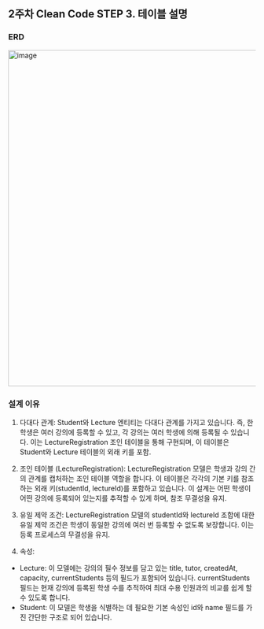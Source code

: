 ## 2주차 Clean Code STEP 3. 테이블 설명

### ERD
<img width="683" alt="image" src="https://github.com/user-attachments/assets/ac10d56f-6228-417c-8b87-ac2dc0ba75fd">


### 설계 이유
1. 다대다 관계:
Student와 Lecture 엔티티는 다대다 관계를 가지고 있습니다. 즉, 한 학생은 여러 강의에 등록할 수 있고, 각 강의는 여러 학생에 의해 등록될 수 있습니다. 이는 LectureRegistration 조인 테이블을 통해 구현되며, 이 테이블은 Student와 Lecture 테이블의 외래 키를 포함.

2. 조인 테이블 (LectureRegistration):
LectureRegistration 모델은 학생과 강의 간의 관계를 캡처하는 조인 테이블 역할을 합니다. 이 테이블은 각각의 기본 키를 참조하는 외래 키(studentId, lectureId)를 포함하고 있습니다. 이 설계는 어떤 학생이 어떤 강의에 등록되어 있는지를 추적할 수 있게 하며, 참조 무결성을 유지.

3. 유일 제약 조건:
LectureRegistration 모델의 studentId와 lectureId 조합에 대한 유일 제약 조건은 학생이 동일한 강의에 여러 번 등록할 수 없도록 보장합니다. 이는 등록 프로세스의 무결성을 유지.

4. 속성:
- Lecture: 이 모델에는 강의의 필수 정보를 담고 있는 title, tutor, createdAt, capacity, currentStudents 등의 필드가 포함되어 있습니다. currentStudents 필드는 현재 강의에 등록된 학생 수를 추적하여 최대 수용 인원과의 비교를 쉽게 할 수 있도록 합니다.
- Student: 이 모델은 학생을 식별하는 데 필요한 기본 속성인 id와 name 필드를 가진 간단한 구조로 되어 있습니다.

